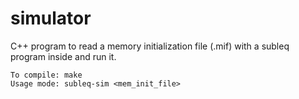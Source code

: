 simulator
=========

C++ program to read a memory initialization file (.mif) with a subleq program inside and run it.

```
To compile: make
Usage mode: subleq-sim <mem_init_file>
```
